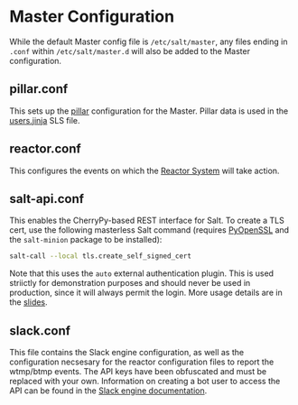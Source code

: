 # Master Configuration

While the default Master config file is
`/etc/salt/master`, any files ending in `.conf` within `/etc/salt/master.d`
will also be added to the Master configuration.

## pillar.conf

This sets up the
[pillar](https://docs.saltstack.com/en/latest/topics/tutorials/pillar.html)
configuration for the Master. Pillar data is used in the
[users.jinja](https://fix.this) SLS file.

## reactor.conf

This configures the events on which the [Reactor
System](https://docs.saltstack.com/en/latest/topics/reactor/) will take action.

## salt-api.conf

This enables the CherryPy-based REST interface for Salt. To create a TLS cert,
use the following masterless Salt command (requires
[PyOpenSSL](https://pypi.org/project/pyOpenSSL/) and the `salt-minion` package
to be installed):

```bash
salt-call --local tls.create_self_signed_cert
```

Note that this uses the `auto` external authentication plugin. This is used
striictly for demonstration purposes and should never be used in production,
since it will always permit the login. More usage details are in the
[slides](https://fix.this).

## slack.conf

This file contains the Slack engine configuration, as well as the configuration
necsesary for the reactor configuration files to report the wtmp/btmp events.
The API keys have been obfuscated and must be replaced with your own.
Information on creating a bot user to access the API can be found in the [Slack
engine
documentation](https://docs.saltstack.com/en/latest/ref/engines/all/salt.engines.slack.html).
